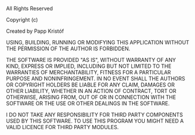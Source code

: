 All Rights Reserved

Copyright (c) 

Created by Papp Kristóf

USING, BUILDING, RUNNING OR MODIFYING THIS APPLICATION WITHOUT THE PERMISSION OF THE AUTHOR IS FORBIDDEN.

THE SOFTWARE IS PROVIDED "AS IS", WITHOUT WARRANTY OF ANY KIND, EXPRESS OR
IMPLIED, INCLUDING BUT NOT LIMITED TO THE WARRANTIES OF MERCHANTABILITY,
FITNESS FOR A PARTICULAR PURPOSE AND NONINFRINGEMENT. IN NO EVENT SHALL THE
AUTHORS OR COPYRIGHT HOLDERS BE LIABLE FOR ANY CLAIM, DAMAGES OR OTHER
LIABILITY, WHETHER IN AN ACTION OF CONTRACT, TORT OR OTHERWISE, ARISING FROM,
OUT OF OR IN CONNECTION WITH THE SOFTWARE OR THE USE OR OTHER DEALINGS IN
THE SOFTWARE.

I DO NOT TAKE ANY RESPONSIBILITY FOR THIRD PARTY COMPONENTS USED BY THIS SOFTWARE.
TO USE THIS PROGRAM YOU MIGHT NEED A VALID LICENCE FOR THIRD PARTY MODULES.